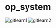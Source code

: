 # op_system
![gitlearn1](https://user-images.githubusercontent.com/115028080/197724739-e53ac6ba-1647-42db-b716-c5554ee100c8.png)
![gitlearn2](https://user-images.githubusercontent.com/115028080/197724758-ad7e59f7-6b5e-44a5-979c-ab63589211f8.png)
